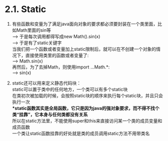 # 2.1. Static

1. 有些函数和变量为了满足java面向对象的要求都必须要封装在一个类里面，比如Math里面的sin等  
--&gt; 于是每次调用都得写成new Math\(\).sin\(x\)  
--&gt; 于是有了static关键字  
当我们把一个函数或者变量加上static限制后，就可以在不创建一个对象的情况下，直接使用类里的函数或者变量了:  
--&gt; Math.sin\(x\)  
再然后，为了去掉Math，则使用import ...Math.\*:  
--&gt; sin\(x\)

2. static还可以用来定义静态代码块：  
static可以置于类中的任何地方，一个类可以有多个static块  
在类初次被加载的时候，会按照static块的顺序来执行每个static块，并且只会执行一次  
**\*static函数其实是全局函数，它只是因为java的强对象要求，而不得不找个类“挂靠”，它本身与任何类都没有关系**  
所以在static方法里，不能使用super和this来直接访问某一个类的成员变量和成员函数  
一个类让static函数挂靠的好处就是类的成员调用static方法不用带类名

